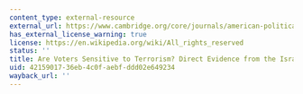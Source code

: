 ```yaml
---
content_type: external-resource
external_url: https://www.cambridge.org/core/journals/american-political-science-review/article/are-voters-sensitive-to-terrorism-direct-evidence-from-the-israeli-electorate/B1FE65A2EA22B126F63B48E25DBB09D2
has_external_license_warning: true
license: https://en.wikipedia.org/wiki/All_rights_reserved
status: ''
title: Are Voters Sensitive to Terrorism? Direct Evidence from the Israeli Electorate
uid: 42159017-36eb-4c0f-aebf-ddd02e649234
wayback_url: ''
---
```

